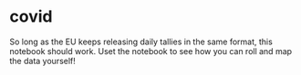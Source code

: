 # covid

So long as the EU keeps releasing daily tallies in the same format, this notebook should work. Uset the notebook to see how you can roll and map the data yourself!
